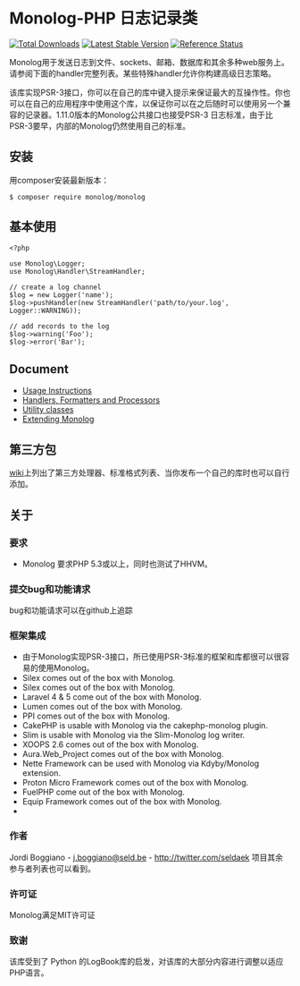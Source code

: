 # Monolog-PHP 日志记录类
[![Total Downloads](https://img.shields.io/packagist/dt/monolog/monolog.svg)](https://packagist.org/packages/monolog/monolog)
[![Latest Stable Version](https://img.shields.io/packagist/v/monolog/monolog.svg)](https://packagist.org/packages/monolog/monolog)
[![Reference Status](https://www.versioneye.com/php/monolog:monolog/reference_badge.svg)](https://www.versioneye.com/php/monolog:monolog/references)

Monolog用于发送日志到文件、sockets、邮箱、数据库和其余多种web服务上。请参阅下面的handler完整列表。某些特殊handler允许你构建高级日志策略。

该库实现PSR-3接口，你可以在自己的库中键入提示来保证最大的互操作性。你也可以在自己的应用程序中使用这个库，以保证你可以在之后随时可以使用另一个兼容的记录器。1.11.0版本的Monolog公共接口也接受PSR-3 日志标准，由于比PSR-3要早，内部的Monolog仍然使用自己的标准。

## 安装
用composer安装最新版本：
```
$ composer require monolog/monolog
```
##  基本使用
```
<?php

use Monolog\Logger;
use Monolog\Handler\StreamHandler;

// create a log channel
$log = new Logger('name');
$log->pushHandler(new StreamHandler('path/to/your.log', Logger::WARNING));

// add records to the log
$log->warning('Foo');
$log->error('Bar');
```
## Document

- [Usage Instructions]()
- [Handlers, Formatters and Processors]()
- [Utility classes]()
- [Extending Monolog]()

## 第三方包
[wiki](https://github.com/Seldaek/monolog/wiki/Third-Party-Packages)上列出了第三方处理器、标准格式列表、当你发布一个自己的库时也可以自行添加。

## 关于
### 要求
- Monolog 要求PHP 5.3或以上，同时也测试了HHVM。

### 提交bug和功能请求
bug和功能请求可以在github上追踪

### 框架集成
- 由于Monolog实现PSR-3接口，所已使用PSR-3标准的框架和库都很可以很容易的使用Monolog。
- Silex comes out of the box with Monolog.
- Silex comes out of the box with Monolog.
- Laravel 4 & 5 come out of the box with Monolog.
- Lumen comes out of the box with Monolog.
- PPI comes out of the box with Monolog.
- CakePHP is usable with Monolog via the cakephp-monolog plugin.
- Slim is usable with Monolog via the Slim-Monolog log writer.
- XOOPS 2.6 comes out of the box with Monolog.
- Aura.Web_Project comes out of the box with Monolog.
- Nette Framework can be used with Monolog via Kdyby/Monolog extension.
- Proton Micro Framework comes out of the box with Monolog.
- FuelPHP come out of the box with Monolog.
- Equip Framework comes out of the box with Monolog.
- 
### 作者
Jordi Boggiano - j.boggiano@seld.be - http://twitter.com/seldaek
项目其余参与者列表也可以看到。

### 许可证

Monolog满足MIT许可证

### 致谢

该库受到了 Python 的LogBook库的启发，对该库的大部分内容进行调整以适应PHP语言。
